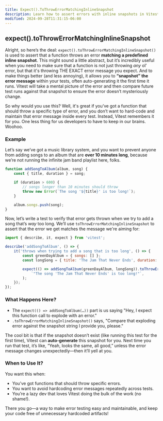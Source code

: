 ```yaml
---
title: Expect().ToThrowErrorMatchingInlineSnapshot
description: Learn how to assert errors with inline snapshots in Vitest.
modified: 2024-09-28T11:31:15-06:00
---
```


## expect().toThrowErrorMatchingInlineSnapshot

Alright, so here’s the deal: `expect().toThrowErrorMatchingInlineSnapshot()` is used to assert that a function throws an error **matching a predefined inline snapshot**. This might sound a little abstract, but it’s incredibly useful when you need to make sure that a function is not just throwing *any* ol' error, but that it's throwing THE EXACT error message you expect. And to make things better (and less annoying), it allows you to **“snapshot” the error message** within your tests, often auto-generating it the first time it runs. Vitest will take a mental picture of the error and then compare future test runs against that snapshot to ensure the error doesn’t mysteriously change.

So why would you use this? Well, it's great if you’ve got a function that should throw a specific type of error, and you don’t want to hard-code and maintain that error message inside every test. Instead, Vitest remembers it for you. One less thing for us developers to have to keep in our brains. Woohoo.

### Example

Let’s say we’ve got a music library system, and you want to prevent anyone from adding songs to an album that are **over 10 minutes long**, because we’re not running the infinite jam band playlist here, folks.

```javascript
function addSongToAlbum(album, song) {
	const { title, duration } = song;

	if (duration > 600) {
		// songs longer than 10 minutes should throw
		throw new Error(`The song '${title}' is too long!`);
	}

	album.songs.push(song);
}
```

Now, let’s write a test to verify that error gets thrown when we try to add a song that’s *way* too long. We’ll use `toThrowErrorMatchingInlineSnapshot` to assert that the error we get matches the message we're aiming for:

```javascript
import { describe, it, expect } from 'vitest';

describe('addSongToAlbum', () => {
	it('throws when trying to add a song that is too long', () => {
		const greenDayAlbum = { songs: [] };
		const longSong = { title: 'The Jam That Never Ends', duration: 1200 };

		expect(() => addSongToAlbum(greenDayAlbum, longSong)).toThrowErrorMatchingInlineSnapshot(
			`"The song 'The Jam That Never Ends' is too long!"`,
		);
	});
});
```

### What Happens Here?

- The `expect(() => addSongToAlbum(…))` part is us saying "Hey, I expect this function call to explode with an error."
- `.toThrowErrorMatchingInlineSnapshot()` says, "Compare that exploding error against the snapshot string I provide you, please."

The cool bit is that if the snapshot doesn’t exist (like running this test for the first time), Vitest can **auto-generate** this snapshot for you. Next time you run that test, it’s like, “Yeah, looks the same, all good,” unless the error message changes unexpectedly—then it’ll yell at you.

### When to Use It?

You want this when:

- You’ve got functions that should throw specific errors.
- You want to avoid hardcoding error messages repeatedly across tests.
- You’re a lazy dev that loves Vitest doing the bulk of the work (no shame!).

There you go—a way to make error testing easy and maintainable, and keep your code free of unnecessary hardcoded artifacts!

```ts
```
